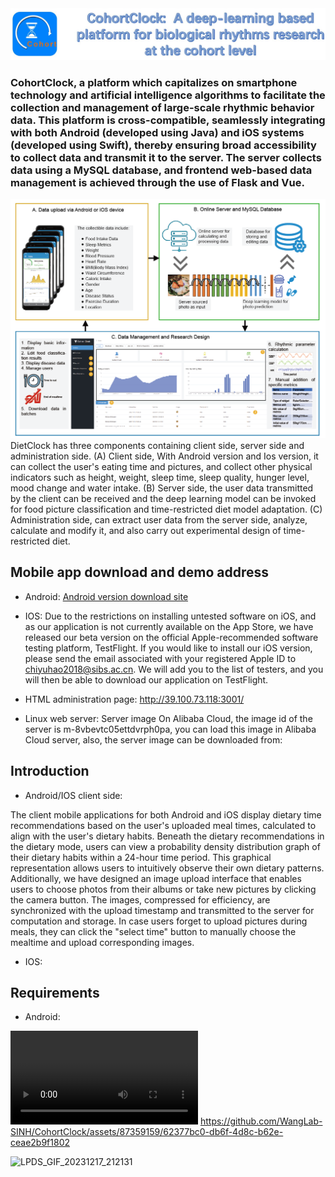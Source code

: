 <img src="./images/cohort_clock_logo.jpg" alt="Cohort Clock" title="Cohort Clock"/>

### CohortClock, a platform which capitalizes on smartphone technology and artificial intelligence algorithms to facilitate the collection and management of large-scale rhythmic behavior data. This platform is cross-compatible, seamlessly integrating with both Android (developed using Java) and iOS systems (developed using Swift), thereby ensuring broad accessibility to collect data and transmit it to the server. The server collects data using a MySQL database, and frontend web-based data management is achieved through the use of Flask and Vue. &nbsp;&nbsp;&nbsp;&nbsp;&nbsp;&nbsp;

<img src="./images/figure1.png" alt="Cohort Clock" title="Cohort Clock"/>
DietClock has three components containing client side, server side and administration side. (A) Client side, With Android version and Ios version, it can collect the user's eating time and pictures, and collect other physical indicators such as height, weight, sleep time, sleep quality, hunger level, mood change and water intake. (B) Server side, the user data transmitted by the client can be received and the deep learning model can be invoked for food picture classification and time-restricted diet model adaptation. (C) Administration side, can extract user data from the server side, analyze, calculate and modify it, and also carry out experimental design of time-restricted diet.


## Mobile app download and demo address
* Android:   [Android version download site](https://github.com/WangLab-SINH/CohortClock/raw/main/app-release.apk)

* IOS: Due to the restrictions on installing untested software on iOS, and as our application is not currently available on the App Store, we have released our beta version on the official Apple-recommended software testing platform, TestFlight. If you would like to install our iOS version, please send the email associated with your registered Apple ID to chiyuhao2018@sibs.ac.cn. We will add you to the list of testers, and you will then be able to download our application on TestFlight.

* HTML administration page: http://39.100.73.118:3001/

* Linux web server: Server image On Alibaba Cloud, the image id of the server is m-8vbevtc05ettdvrph0pa, you can load this image in Alibaba Cloud server, also, the server image can be downloaded from:

## Introduction
* Android/IOS client side:

The client mobile applications for both Android and iOS display dietary time recommendations based on the user's uploaded meal times, calculated to align with the user's dietary habits. Beneath the dietary recommendations in the dietary mode, users can view a probability density distribution graph of their dietary habits within a 24-hour time period. This graphical representation allows users to intuitively observe their own dietary patterns. Additionally, we have designed an image upload interface that enables users to choose photos from their albums or take new pictures by clicking the camera button. The images, compressed for efficiency, are synchronized with the upload timestamp and transmitted to the server for computation and storage. In case users forget to upload pictures during meals, they can click the "select time" button to manually choose the mealtime and upload corresponding images.

* IOS:

## Requirements
* Android:

<video src="https://github.com/WangLab-SINH/CohortClock/assets/87359159/62377bc0-db6f-4d8c-b62e-ceae2b9f1802"></video>
https://github.com/WangLab-SINH/CohortClock/assets/87359159/62377bc0-db6f-4d8c-b62e-ceae2b9f1802

![LPDS_GIF_20231217_212131](https://github.com/WangLab-SINH/CohortClock/assets/87359159/5739c695-88c2-434f-ba30-70e83409a739)
